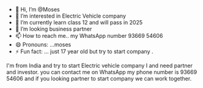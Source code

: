 - 👋 Hi, I’m @Moses
- 👀 I’m interested in Electric Vehicle company 
- 🌱 I’m currently learn class 12 and will pass in 2025 
- 💞️ I’m looking business partner 
- 📫 How to reach me.. my WhatsApp number 93669 54606 
- 😄 Pronouns: ...moses
- ⚡ Fun fact: ... just 17 year old but try to start company .

I'm from India and try to start Electric vehicle company I and need partner and investor.
you can contact me on WhatsApp my phone number is 93669 54606 and if you looking partner 
to start company we can work together.

